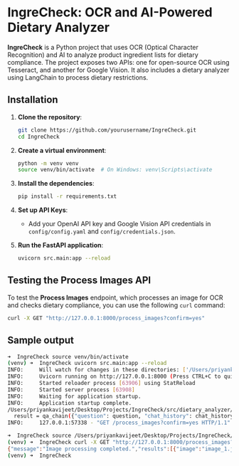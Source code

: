 # IngreCheck: OCR and AI-Powered Dietary Analyzer

**IngreCheck** is a Python project that uses OCR (Optical Character Recognition) and AI to analyze product ingredient lists for dietary compliance. The project exposes two APIs: one for open-source OCR using Tesseract, and another for Google Vision. It also includes a dietary analyzer using LangChain to process dietary restrictions.


## Installation

1. **Clone the repository**:
   ```bash
   git clone https://github.com/yourusername/IngreCheck.git
   cd IngreCheck
   ```
2. **Create a virtual environment**:
    ```bash
    python -m venv venv
    source venv/bin/activate  # On Windows: venv\Scripts\activate
    ```

3. **Install the dependencies**:
    ```bash
    pip install -r requirements.txt
    ```

4. **Set up API Keys**:
    - Add your OpenAI API key and Google Vision API credentials in `config/config.yaml` and `config/credentials.json`.

5. **Run the FastAPI application**:
    ```bash
    uvicorn src.main:app --reload
    ```


## Testing the Process Images API

To test the **Process Images** endpoint, which processes an image for OCR and checks dietary compliance, you can use the following `curl` command:

```bash
curl -X GET "http://127.0.0.1:8000/process_images?confirm=yes"
```

## Sample output

```bash
➜  IngreCheck source venv/bin/activate     
(venv) ➜  IngreCheck uvicorn src.main:app --reload
INFO:     Will watch for changes in these directories: ['/Users/priyankavijeet/Desktop/Projects/IngreCheck']
INFO:     Uvicorn running on http://127.0.0.1:8000 (Press CTRL+C to quit)
INFO:     Started reloader process [63906] using StatReload
INFO:     Started server process [63908]
INFO:     Waiting for application startup.
INFO:     Application startup complete.
/Users/priyankavijeet/Desktop/Projects/IngreCheck/src/dietary_analyzer/dietary_analyzer.py:77: LangChainDeprecationWarning: The method `Chain.__call__` was deprecated in langchain 0.1.0 and will be removed in 1.0. Use :meth:`~invoke` instead.
  result = qa_chain({"question": question, "chat_history": chat_history})
INFO:     127.0.0.1:57338 - "GET /process_images?confirm=yes HTTP/1.1" 200 OK
```
```bash
➜  IngreCheck source /Users/priyankavijeet/Desktop/Projects/IngreCheck/venv/bin/activate
(venv) ➜  IngreCheck curl -X GET "http://127.0.0.1:8000/process_images?confirm=yes"
{"message":"Image processing completed.","results":[{"image":"image_1.jpg","detected_text":"VOTRE PEAU LES SOINS ATTENTIFS QU'ELLE MERITE!\nINGREDIENTS/INGRÉDIENTS : AQUA, GLYCERIN, STEARIC ACID, GLYCOL STEARATE, ISOPROPYL\nPALMITATE, GLYCINE SOJA (SOYBEAN) OIL, GLYCERYL STEARATE, TRIETHANOLAMINE, COCOS NUCIFERA\n(COCONUT) OIL, CETYL ALCOHOL, CAPRYLYL GLYCOL, PHENOXYETHANOL, CARBOMER, HYDROXYETHYLCELLULOSE,\nPARFUM, STEARAMIDE AMP, DISODIUM EDTA, BHT, HYDROLYZED ELÁSTIN, HYDROLYZED COLLAGEN, BENZYL\nALCOHOL, BENZYL SALICYLATE, COUMARIN, HEXYL CINNAMAL,\nLIMONENE AND LINALOOL\n8","compliance_result":{"question":"\n        You are an expert in dietary compliance. Given the following list of ingredients, \n        check whether these ingredients comply with the dietary restrictions mentioned in the provided documents.\n\n        Ingredients:\n        VOTRE PEAU LES SOINS ATTENTIFS QU'ELLE MERITE!\nINGREDIENTS/INGRÉDIENTS : AQUA, GLYCERIN, STEARIC ACID, GLYCOL STEARATE, ISOPROPYL\nPALMITATE, GLYCINE SOJA (SOYBEAN) OIL, GLYCERYL STEARATE, TRIETHANOLAMINE, COCOS NUCIFERA\n(COCONUT) OIL, CETYL ALCOHOL, CAPRYLYL GLYCOL, PHENOXYETHANOL, CARBOMER, HYDROXYETHYLCELLULOSE,\nPARFUM, STEARAMIDE AMP, DISODIUM EDTA, BHT, HYDROLYZED ELÁSTIN, HYDROLYZED COLLAGEN, BENZYL\nALCOHOL, BENZYL SALICYLATE, COUMARIN, HEXYL CINNAMAL,\nLIMONENE AND LINALOOL\n8\n\n        Based on the dietary restriction documents retrieved, check if the ingredients are safe to consume. \n        If not, explain why and specify which ingredients are problematic.\n        ","chat_history":[],"answer":"Based on the provided dietary restrictions, the following ingredients in the list are not compliant:\n\n1. Glycine Soja (Soybean) Oil - Individuals with a soy allergy should avoid this ingredient.\n2. Cocos Nucifera (Coconut) Oil - Individuals allergic to coconut should avoid this ingredient.\n3. Parfum - Individuals sensitive to perfumes or fragrances should avoid this ingredient.\n4. Benzyl Salicylate - A fragrance compound to be avoided by those sensitive to fragrances.\n5. Coumarin - Another fragrance compound to be avoided by fragrance-sensitive individuals.\n6. Limonene - A fragrance compound that should be avoided by those with perfume sensitivity.\n7. Linalool - A fragrance compound to steer clear of for individuals sensitive to fragrances.\n\nTherefore, the product contains ingredients that are not suitable for individuals with soy allergies, coconut allergies, or perfume sensitivity."}}]}%                                                                                                                                                    
(venv) ➜  IngreCheck
```

